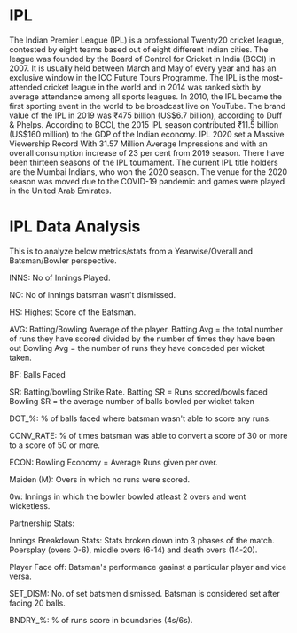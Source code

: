 # IPL

The Indian Premier League (IPL) is a professional Twenty20 cricket league, contested by eight teams based out of eight different Indian cities. 
The league was founded by the Board of Control for Cricket in India (BCCI) in 2007. It is usually held between March and May of every year and has an exclusive window in the ICC Future Tours Programme.
The IPL is the most-attended cricket league in the world and in 2014 was ranked sixth by average attendance among all sports leagues. 
In 2010, the IPL became the first sporting event in the world to be broadcast live on YouTube. The brand value of the IPL in 2019 was ₹475 billion (US$6.7 billion), according to Duff & Phelps. 
According to BCCI, the 2015 IPL season contributed ₹11.5 billion (US$160 million) to the GDP of the Indian economy. 
IPL 2020 set a Massive Viewership Record With 31.57 Million Average Impressions and with an overall consumption increase of 23 per cent from 2019 season.
There have been thirteen seasons of the IPL tournament. The current IPL title holders are the Mumbai Indians, who won the 2020 season.
The venue for the 2020 season was moved due to the COVID-19 pandemic and games were played in the United Arab Emirates.

# IPL Data Analysis

This is to analyze below metrics/stats from a Yearwise/Overall and Batsman/Bowler perspective.

INNS: No of Innings Played.

NO: No of innings batsman wasn't dismissed.

HS: Highest Score of the Batsman.

AVG: Batting/Bowling Average of the player. Batting Avg = the total number of runs they have scored divided by the number of times they have been out 
	 Bowling Avg = the number of runs they have conceded per wicket taken.
	 
BF: Balls Faced

SR: Batting/bowling Strike Rate. Batting SR = Runs scored/bowls faced
	Bowling SR = the average number of balls bowled per wicket taken
	
DOT_%: % of balls faced where batsman wasn't able to score any runs.

CONV_RATE: % of times batsman was able to convert a score of 30 or more to a score of 50 or more.

ECON: Bowling Economy = Average Runs given per over.

Maiden (M): Overs in which no runs were scored.

0w: Innings in which the bowler bowled atleast 2 overs and went wicketless.

Partnership Stats: 

Innings Breakdown Stats: Stats broken down into 3 phases of the match. Poersplay (overs 0-6), middle overs (6-14) and death overs (14-20).

Player Face off: Batsman's performance gaainst a particular player and vice versa.

SET_DISM: No. of set batsmen dismissed. Batsman is considered set after facing 20 balls.

BNDRY_%: % of runs score in boundaries (4s/6s).
